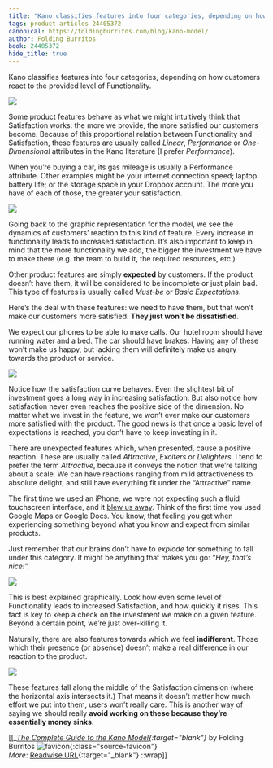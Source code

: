 ```yaml
---
title: "Kano classifies features into four categories, depending on how customers ..."
tags: product articles-24405372
canonical: https://foldingburritos.com/blog/kano-model/
author: Folding Burritos
book: 24405372
hide_title: true
---
```


Kano classifies features into four categories, depending on how customers react to the provided level of Functionality.

![](https://foldingburritos.com/blog/kano-model/full-kano-model.png)

Some product features behave as what we might intuitively think that Satisfaction works: the more we provide, the more satisfied our customers become. Because of this proportional relation between Functionality and Satisfaction, these features are usually called *Linear*, *Performance* or *One-Dimensional* attributes in the Kano literature (I prefer *Performance*).

When you’re buying a car, its gas mileage is usually a Performance attribute. Other examples might be your internet connection speed; laptop battery life; or the storage space in your Dropbox account. The more you have of each of those, the greater your satisfaction.

![](https://foldingburritos.com/blog/kano-model/performance-attributes.png)

Going back to the graphic representation for the model, we see the dynamics of customers’ reaction to this kind of feature. Every increase in functionality leads to increased satisfaction. It’s also important to keep in mind that the more functionality we add, the bigger the investment we have to make there (e.g. the team to build it, the required resources, etc.)

Other product features are simply **expected** by customers. If the product doesn’t have them, it will be considered to be incomplete or just plain bad. This type of features is usually called *Must-be* or *Basic Expectations*.

Here’s the deal with these features: we need to have them, but that won’t make our customers more satisfied. **They just won’t be dissatisfied**.

We expect our phones to be able to make calls. Our hotel room should have running water and a bed. The car should have brakes. Having any of these won’t make us happy, but lacking them will definitely make us angry towards the product or service.

![](https://foldingburritos.com/blog/kano-model/must-be-attributes.png)

Notice how the satisfaction curve behaves. Even the slightest bit of investment goes a long way in increasing satisfaction. But also notice how satisfaction never even reaches the positive side of the dimension. No matter what we invest in the feature, we won’t ever make our customers more satisfied with the product. The good news is that once a basic level of expectations is reached, you don’t have to keep investing in it.

There are unexpected features which, when presented, cause a positive reaction. These are usually called *Attractive*, *Exciters* or *Delighters*. I tend to prefer the term *Attractive*, because it conveys the notion that we’re talking about a scale. We can have reactions ranging from mild attractiveness to absolute delight, and still have everything fit under the “Attractive” name.

The first time we used an iPhone, we were not expecting such a fluid touchscreen interface, and it [blew us away](https://daringfireball.net/2007/06/iphone_first_impressions). Think of the first time you used Google Maps or Google Docs. You know, that feeling you get when experiencing something beyond what you know and expect from similar products.

Just remember that our brains don’t have to *explode* for something to fall under this category. It might be anything that makes you go: *“Hey, that’s nice!”.*

![](https://foldingburritos.com/blog/kano-model/attractive-attributes.png)

This is best explained graphically. Look how even some level of Functionality leads to increased Satisfaction, and how quickly it rises. This fact is key to keep a check on the investment we make on a given feature. Beyond a certain point, we’re just over-killing it.

Naturally, there are also features towards which we feel **indifferent**. Those which their presence (or absence) doesn’t make a real difference in our reaction to the product.

![](https://foldingburritos.com/blog/kano-model/indifferent-attributes.png)

These features fall along the middle of the Satisfaction dimension (where the horizontal axis intersects it.) That means it doesn’t matter how much effort we put into them, users won’t really care. This is another way of saying we should really **avoid working on these because they’re essentially money sinks**.


[[<cite>_[The Complete Guide to the Kano Model](https://foldingburritos.com/blog/kano-model/){:target="_blank"}_</cite> by Folding Burritos ![favicon](https://s2.googleusercontent.com/s2/favicons?domain=foldingburritos.com){:class="source-favicon"}<br>
_More_: [Readwise URL](https://readwise.io/open/476332203){:target="_blank"}
::wrap]]